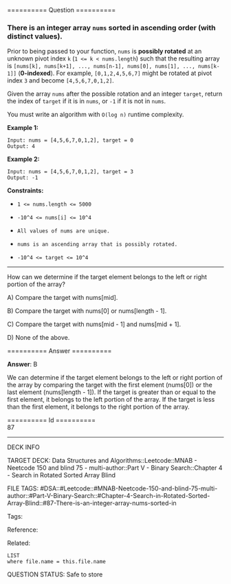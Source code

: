 ========== Question ==========  

### There is an integer array `nums` sorted in ascending order (with **distinct** values).

Prior to being passed to your function, `nums` is **possibly rotated** at an
unknown pivot index `k` (`1 <= k < nums.length`) such that the resulting array
is `[nums[k], nums[k+1], ..., nums[n-1], nums[0], nums[1], ..., nums[k-1]]`
(**0-indexed**). For example, `[0,1,2,4,5,6,7]` might be rotated at pivot index
`3` and become `[4,5,6,7,0,1,2]`.

Given the array `nums` after the possible rotation and an integer `target`,
return the index of `target` if it is in `nums`, or `-1` if it is not in `nums`.

You must write an algorithm with `O(log n)` runtime complexity.

**Example 1:**

```
Input: nums = [4,5,6,7,0,1,2], target = 0
Output: 4
```

**Example 2:**

```
Input: nums = [4,5,6,7,0,1,2], target = 3
Output: -1
```

**Constraints:**

- `1 <= nums.length <= 5000`

- `-10^4 <= nums[i] <= 10^4`

- `All values of nums are unique.`

- `nums is an ascending array that is possibly rotated.`

- `-10^4 <= target <= 10^4`

---

How can we determine if the target element belongs to the left or right portion
of the array?

A) Compare the target with nums\[mid\].

B) Compare the target with nums\[0\] or nums\[length - 1\].

C) Compare the target with nums\[mid - 1\] and nums\[mid + 1\].

D) None of the above.  

========== Answer ==========  

**Answer**: B

We can determine if the target element belongs to the left or right portion of
the array by comparing the target with the first element (nums\[0\]) or the last
element (nums\[length - 1\]). If the target is greater than or equal to the
first element, it belongs to the left portion of the array. If the target is
less than the first element, it belongs to the right portion of the array.

========== Id ==========  
87

---

DECK INFO

TARGET DECK: Data Structures and Algorithms::Leetcode::MNAB - Neetcode 150 and blind 75 - multi-author::Part V - Binary Search::Chapter 4 - Search in Rotated Sorted Array Blind

FILE TAGS: #DSA::#Leetcode::#MNAB-Neetcode-150-and-blind-75-multi-author::#Part-V-Binary-Search::#Chapter-4-Search-in-Rotated-Sorted-Array-Blind::#87-There-is-an-integer-array-nums-sorted-in

Tags:

Reference:

Related:

```dataview
LIST
where file.name = this.file.name
```
QUESTION STATUS: Safe to store

